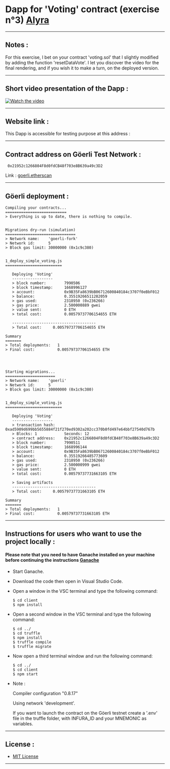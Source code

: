 # Dapp for 'Voting' contract (exercise n°3) [Alyra](https://alyra.fr/)

***

## Notes :

For this exercise, I bet on your contract 'voting.sol' that I slightly modified by adding the function 'resetDataVote'.
I let you discover the video for the final rendering, and if you wish it to make a turn, on the deployed version. 

---

## Short video presentation of the Dapp :


[![Watch the video](https://img.youtube.com/vi/LpCtarxDl8M/maxresdefault.jpg)](https://youtu.be/LpCtarxDl8M)


---

## Website link :

This Dapp is accessible for testing purpose at this address : 

---

## Contract address on Göerli Test Network :

```
 0x21952c1266804F8d0fdCB48f703e8B639a49c3D2
```    
 Link : [goerli.etherscan](https://goerli.etherscan.io/address/0x21952c1266804f8d0fdcb48f703e8b639a49c3d2)

---

## Göerli deployment :

```
Compiling your contracts...
===========================
> Everything is up to date, there is nothing to compile.


Migrations dry-run (simulation)
===============================
> Network name:    'goerli-fork'
> Network id:      5
> Block gas limit: 30000000 (0x1c9c380)


1_deploy_simple_voting.js
=========================

   Deploying 'Voting'
   ------------------
   > block number:        7990506
   > block timestamp:     1668996127
   > account:             0x9B35Fa8639bB06712600840184c3707f0eBbF012
   > balance:             0.35519266511282059
   > gas used:            2318950 (0x236266)
   > gas price:           2.500000889 gwei
   > value sent:          0 ETH
   > total cost:          0.00579737706154655 ETH

   -------------------------------------
   > Total cost:     0.00579737706154655 ETH

Summary
=======
> Total deployments:   1
> Final cost:          0.00579737706154655 ETH




Starting migrations...
======================
> Network name:    'goerli'
> Network id:      5
> Block gas limit: 30000000 (0x1c9c380)


1_deploy_simple_voting.js
=========================

   Deploying 'Voting'
   ------------------
   > transaction hash:    0xad5909d699bb5655884f21f270ed9302a202cc370b0fd497e64bbf27540d767b
   > Blocks: 1            Seconds: 12
   > contract address:    0x21952c1266804F8d0fdCB48f703e8B639a49c3D2
   > block number:        7990511
   > block timestamp:     1668996144
   > account:             0x9B35Fa8639bB06712600840184c3707f0eBbF012
   > balance:             0.35519266485773609
   > gas used:            2318950 (0x236266)
   > gas price:           2.500000999 gwei
   > value sent:          0 ETH
   > total cost:          0.00579737731663105 ETH

   > Saving artifacts
   -------------------------------------
   > Total cost:     0.00579737731663105 ETH

Summary
=======
> Total deployments:   1
> Final cost:          0.00579737731663105 ETH

```

---

## Instructions for users who want to use the project locally :


  #### Please note that you need to have Ganache installed on your machine before continuing the instructions [Ganache](https://trufflesuite.com/ganache/)

* Start Ganache.
* Download the code then open in Visual Studio Code.
* Open a window in the VSC terminal and type the following command:

  ```
  $ cd client
  $ npm install
  ```
* Open a second window in the VSC terminal and type the following command:  

  ```
  $ cd ../
  $ cd truffle
  $ npm install
  $ truffle compile
  $ truffle migrate
  ```
* Now open a third terminal window and run the following command:  

  ```
  $ cd ../
  $ cd client
  $ npm start
  ```

* Note : 
    
    Compiler configuration "0.8.17"

    Using network 'development'.

    If you want to launch the contract on the Göerli testnet create a '.env' file in the truffle folder, with INFURA_ID and your MNEMONIC as variables.

---

## License :
* [MIT License](https://choosealicense.com/licenses/mit/)

---
